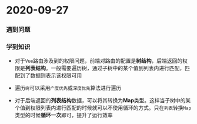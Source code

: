 # 2020-09-27

### 遇到问题

### 学到知识

+ 对于`Vue`路由涉及到的权限问题，前端对路由的配置是**树结构**，后端返回的权限是**列表结构**。一般需要遍历树，通过子树中的某个值到列表内进行匹配，匹配到了数据则表示该权限可用

+ 遍历`树`可以采用`广度优先`或`深度优先`算法进行遍历

+ 对于后端返回的**列表结构**数据，可以将其转换为**Map**类型。这样当子树中的某个值到权限列表内进行匹配的时候就可以不使用循环的方式。只在`列表`转换`Map`类型的时候**循环一次**即可，提升了运行效率

